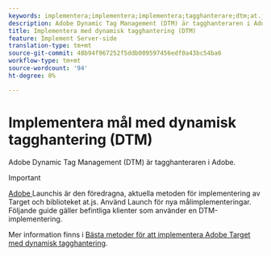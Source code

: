 ```yaml
---
keywords: implementera;implementera;implementera;tagghanterare;dtm;at.js;dynamisk tagghantering
description: Adobe Dynamic Tag Management (DTM) är tagghanteraren i Adobe.
title: Implementera med dynamisk tagghantering (DTM)
feature: Implement Server-side
translation-type: tm+mt
source-git-commit: 48b94f967252f5ddb009597456edf0a43bc54ba6
workflow-type: tm+mt
source-wordcount: '94'
ht-degree: 0%

---
```



# Implementera mål med dynamisk tagghantering (DTM)

Adobe Dynamic Tag Management (DTM) är tagghanteraren i Adobe.

>[!IMPORTANT]
>
>[Adobe ](/help/c-implementing-target/c-implementing-target-for-client-side-web/how-to-deployatjs/cmp-implementing-target-using-adobe-launch.md#topic_5234DDAEB0834333BD6BA1B05892FC25) Launchis är den föredragna, aktuella metoden för implementering av Target och biblioteket at.js. Använd Launch för nya målimplementeringar. Följande guide gäller befintliga klienter som använder en DTM-implementering.

Mer information finns i [Bästa metoder för att implementera Adobe Target med dynamisk tagghantering](https://experienceleague.adobe.com/docs/dtm/implementing/overview.html).
